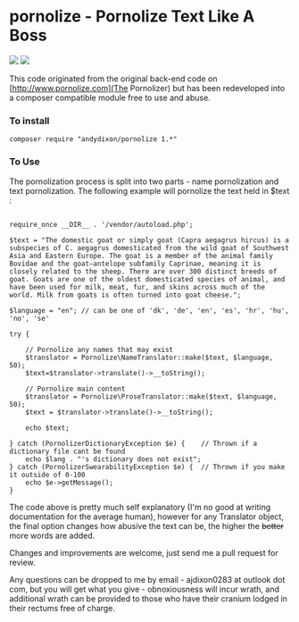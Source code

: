 # pornolize - Pornolize Text Like A Boss #
![ ](https://scrutinizer-ci.com/g/andydixon/pornolize/badges/quality-score.png?b=master) ![ ](https://scrutinizer-ci.com/g/andydixon/pornolize/badges/build.png?b=master) 

This code originated from the original back-end code on [http://www.pornolize.com](The Pornolizer) but has been redeveloped into a composer compatible module free to use and abuse.

### To install ###

``` composer require "andydixon/pornolize 1.*" ```

### To Use ###

The pornolization process is split into two parts - name pornolization and text pornolization. The following example will pornolize the text held in $text :

``` <?php

require_once __DIR__ . '/vendor/autoload.php';

$text = "The domestic goat or simply goat (Capra aegagrus hircus) is a subspecies of C. aegagrus domesticated from the wild goat of Southwest Asia and Eastern Europe. The goat is a member of the animal family Bovidae and the goat—antelope subfamily Caprinae, meaning it is closely related to the sheep. There are over 300 distinct breeds of goat. Goats are one of the oldest domesticated species of animal, and have been used for milk, meat, fur, and skins across much of the world. Milk from goats is often turned into goat cheese.";

$language = "en"; // can be one of 'dk', 'de', 'en', 'es', 'hr', 'hu', 'no', 'se'

try {

	// Pornolize any names that may exist
	$translator = Pornolize\NameTranslator::make($text, $language, 50);
	$text=$translator->translate()->__toString();

	// Pornolize main content
	$translator = Pornolize\ProseTranslator::make($text, $language, 50);
	$text = $translator->translate()->__toString();

	echo $text;

} catch (PornolizerDictionaryException $e) {    // Thrown if a dictionary file cant be found
	echo $lang . "'s dictionary does not exist";
} catch (PornolizerSwearabilityException $e) {  // Thrown if you make it outside of 0-100
    echo $e->getMessage();
}

```

The code above is pretty much self explanatory (I'm no good at writing documentation for the average human), however for any Translator object, the final option changes how abusive the text can be, the higher the ~~better~~ more words are added. 

Changes and improvements are welcome, just send me a pull request for review.

Any questions can be dropped to me by email - ajdixon0283 at outlook dot com, but you will get what you give - obnoxiousness will incur wrath, and additional wrath can be provided to those who have their cranium lodged in their rectums free of charge.
